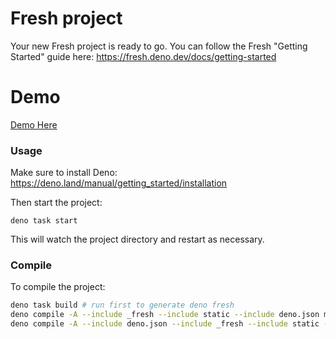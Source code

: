 # Fresh project

Your new Fresh project is ready to go. You can follow the Fresh "Getting
Started" guide here: https://fresh.deno.dev/docs/getting-started

# Demo

[Demo Here](https://secretshare.ebiko.me/)

### Usage

Make sure to install Deno: https://deno.land/manual/getting_started/installation

Then start the project:

```
deno task start
```

This will watch the project directory and restart as necessary.

### Compile

To compile the project:

```bash
deno task build # run first to generate deno fresh
deno compile -A --include _fresh --include static --include deno.json main.ts
deno compile -A --include deno.json --include _fresh --include static --target x86_64-unknown-linux-gnu main.ts
```
